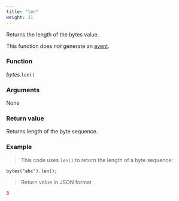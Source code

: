 ```yaml
---
title: "len"
weight: 31
---
```


Returns the length of the bytes value.

This function does *not* generate an [event](../../../overview/events).

### Function

*bytes*.`len()`

### Arguments

None

### Return value

Returns length of the byte sequence.

### Example

> This code uses `len()` to return the length of a byte sequence:

```thingsdb,json_response
bytes("abc").len();
```

> Return value in JSON format

```json
3
```
